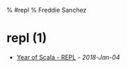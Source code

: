 % #repl
% Freddie Sanchez
# repl (1)
* [Year of Scala - REPL](/posts/year-of-scala/1_scala_repl.html) - _2018-Jan-04_
